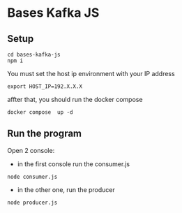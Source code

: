 # Bases Kafka JS

## Setup

```
cd bases-kafka-js
npm i
```

You must set the host ip environment with your IP address

```
export HOST_IP=192.X.X.X
```

affter that, you should run the docker compose

```
docker compose  up -d
```

## Run the program

Open 2 console:

- in the first console run the consumer.js

```
node consumer.js
```

- in the other one, run the producer

```
node producer.js
```
